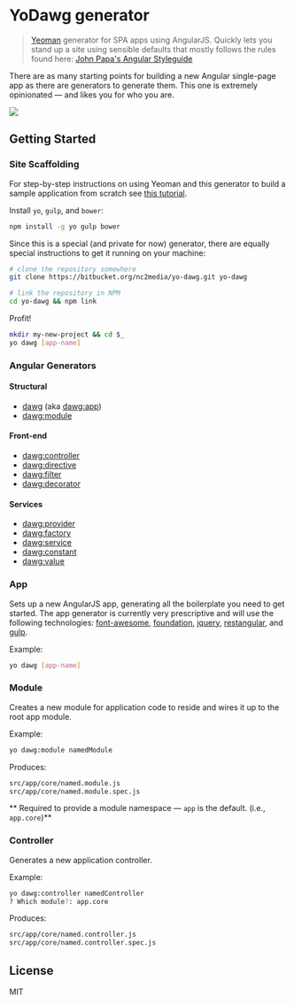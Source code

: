 # YoDawg generator

> [Yeoman](http://yeoman.io) generator for SPA apps using AngularJS.  Quickly lets you stand up a site using sensible defaults that mostly follows the rules found here: [John Papa's Angular Styleguide](https://github.com/johnpapa/angular-styleguide)

There are as many starting points for building a new Angular single-page app as there are generators to generate them.  This one is extremely opinionated &mdash; and likes you for who you are.

![](https://bitbucket.org/repo/qy69kL/images/887290360-yo%20dawg.png)

## Getting Started

### Site Scaffolding

For step-by-step instructions on using Yeoman and this generator to build a sample application from scratch see [this tutorial](http://todo.com).

Install `yo`, `gulp`, and `bower`:

```bash
npm install -g yo gulp bower
```

Since this is a special (and private for now) generator, there are equally special instructions to get it running on your machine:

```bash
# clone the repository somewhere
git clone https://bitbucket.org/nc2media/yo-dawg.git yo-dawg

# link the repository in NPM
cd yo-dawg && npm link
```

Profit!
```bash
mkdir my-new-project && cd $_
yo dawg [app-name]
```

### Angular Generators

#### Structural
* [dawg](#app) (aka [dawg:app](#app))
* [dawg:module](#module)

#### Front-end
* [dawg:controller](#controller)
* [dawg:directive](#directive)
* [dawg:filter](#filter)
* [dawg:decorator](#decorator)

#### Services
* [dawg:provider](#provider)
* [dawg:factory](#factory)
* [dawg:service](#service)
* [dawg:constant](#constant)
* [dawg:value](#value)

### <a name="app"></a> App
Sets up a new AngularJS app, generating all the boilerplate you need to get started.  The app generator is currently very prescriptive and will use the following technologies: [font-awesome](), [foundation](), [jquery](), [restangular](), and [gulp]().

Example:
```bash
yo dawg [app-name]
```

### <a name="app"></a> Module
Creates a new module for application code to reside and wires it up to the root app module.

Example:
```bash
yo dawg:module namedModule
```

Produces:
```bash
src/app/core/named.module.js
src/app/core/named.module.spec.js
```

** Required to provide a module namespace &mdash; `app` is the default. (i.e., `app.core`)**

### <a name="app"></a> Controller
Generates a new application controller.

Example:
```bash
yo dawg:controller namedController
? Which module?: app.core
```

Produces:
```bash
src/app/core/named.controller.js
src/app/core/named.controller.spec.js
```

## License

MIT
